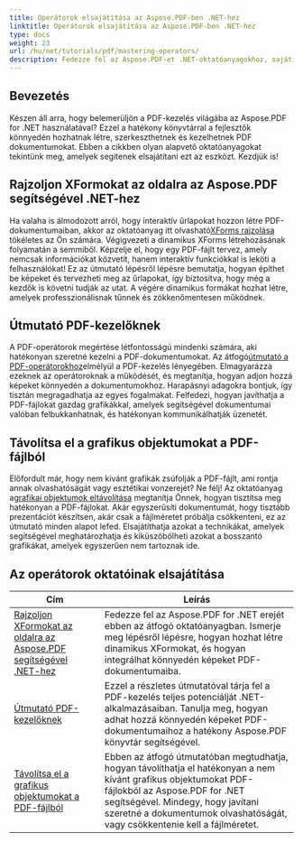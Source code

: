 ```yaml
---
title: Operátorok elsajátítása az Aspose.PDF-ben .NET-hez
linktitle: Operátorok elsajátítása az Aspose.PDF-ben .NET-hez
type: docs
weight: 23
url: /hu/net/tutorials/pdf/mastering-operators/
description: Fedezze fel az Aspose.PDF-et .NET-oktatóanyagokhoz, sajátítsa el a PDF-kezelést az XForms, a PDF-operátorok és a grafikus objektumok eltávolításának gyakorlati útmutatóival.
---
```

## Bevezetés

Készen áll arra, hogy belemerüljön a PDF-kezelés világába az Aspose.PDF for .NET használatával? Ezzel a hatékony könyvtárral a fejlesztők könnyedén hozhatnak létre, szerkeszthetnek és kezelhetnek PDF dokumentumokat. Ebben a cikkben olyan alapvető oktatóanyagokat tekintünk meg, amelyek segítenek elsajátítani ezt az eszközt. Kezdjük is!

## Rajzoljon XFormokat az oldalra az Aspose.PDF segítségével .NET-hez
Ha valaha is álmodozott arról, hogy interaktív űrlapokat hozzon létre PDF-dokumentumaiban, akkor az oktatóanyag itt olvasható[XForms rajzolása](./draw-xforms-on-page/) tökéletes az Ön számára. Végigvezeti a dinamikus XForms létrehozásának folyamatán a semmiből. Képzelje el, hogy egy PDF-fájlt tervez, amely nemcsak információkat közvetít, hanem interaktív funkciókkal is leköti a felhasználókat! Ez az útmutató lépésről lépésre bemutatja, hogyan építhet be képeket és tervezheti meg az űrlapokat, így biztosítva, hogy még a kezdők is követni tudják az utat. A végére dinamikus formákat hozhat létre, amelyek professzionálisnak tűnnek és zökkenőmentesen működnek.

## Útmutató PDF-kezelőknek
 A PDF-operátorok megértése létfontosságú mindenki számára, aki hatékonyan szeretné kezelni a PDF-dokumentumokat. Az átfogó[útmutató a PDF-operátorokhoz](./guide-to-pdf-operators/)elmélyül a PDF-kezelés lényegében. Elmagyarázza ezeknek az operátoroknak a működését, és megtanítja, hogyan adjon hozzá képeket könnyedén a dokumentumokhoz. Harapásnyi adagokra bontjuk, így tisztán megragadhatja az egyes fogalmakat. Felfedezi, hogyan javíthatja a PDF-fájlokat gazdag grafikákkal, amelyek segítségével dokumentumai valóban felbukkanhatnak, és hatékonyan kommunikálhatják üzenetét.

## Távolítsa el a grafikus objektumokat a PDF-fájlból
 Előfordult már, hogy nem kívánt grafikák zsúfolják a PDF-fájlt, ami rontja annak olvashatóságát vagy esztétikai vonzerejét? Ne félj! Az oktatóanyag a[grafikai objektumok eltávolítása](./remove-graphics-objects-from-pdf-file/) megtanítja Önnek, hogyan tisztítsa meg hatékonyan a PDF-fájlokat. Akár egyszerűsíti dokumentumát, hogy tisztább prezentációt készítsen, akár csak a fájlméretet próbálja csökkenteni, ez az útmutató minden alapot lefed. Elsajátíthatja azokat a technikákat, amelyek segítségével meghatározhatja és kiküszöbölheti azokat a bosszantó grafikákat, amelyek egyszerűen nem tartoznak ide. 

## Az operátorok oktatóinak elsajátítása
| Cím | Leírás |
| --- | --- | 
| [Rajzoljon XFormokat az oldalra az Aspose.PDF segítségével .NET-hez](./draw-xforms-on-page/) | Fedezze fel az Aspose.PDF for .NET erejét ebben az átfogó oktatóanyagban. Ismerje meg lépésről lépésre, hogyan hozhat létre dinamikus XFormokat, és hogyan integrálhat könnyedén képeket PDF-dokumentumaiba. |  
| [Útmutató PDF-kezelőknek](./guide-to-pdf-operators/) | Ezzel a részletes útmutatóval tárja fel a PDF-kezelés teljes potenciálját .NET-alkalmazásaiban. Tanulja meg, hogyan adhat hozzá könnyedén képeket PDF-dokumentumaihoz a hatékony Aspose.PDF könyvtár segítségével. |  
| [Távolítsa el a grafikus objektumokat a PDF-fájlból](./remove-graphics-objects-from-pdf-file/) | Ebben az átfogó útmutatóban megtudhatja, hogyan távolíthatja el hatékonyan a nem kívánt grafikus objektumokat PDF-fájlokból az Aspose.PDF for .NET segítségével. Mindegy, hogy javítani szeretné a dokumentumok olvashatóságát, vagy csökkentenie kell a fájlméretet. |  